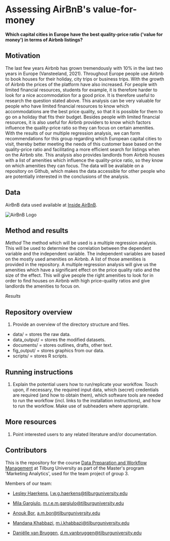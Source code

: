 # Assessing AirBnB's value-for-money

__Which capital cities in Europe have the best quality-price ratio ('value for money') in terms of Airbnb listings?__

## Motivation
The last few years Airbnb has grown tremendously with 10% in the last two years in Europe (Vansteeland, 2021). Throughout Europe people use Airbnb to book houses for their holiday, city trips or business trips. With the growth of Airbnb the prices of the platform have also increased. For people with limited financial resources, students for example, it is therefore harder to look for a nice accommodation for a good price. It is therefore useful to research the question stated above. This analysis can be very valuable for people who have limited financial resources to know which accommodations are the best price quality, so that it is possible for them to go on a holiday that fits their budget. Besides people with limited financial resources, it is also useful for Airbnb providers to know which factors influence the quality-price ratio so they can focus on certain amenities. With the results of our multiple regression analysis, we can form recommendations for this group regarding which European capital cities to visit, thereby better meeting the needs of this customer base based on the quality-price ratio and facilitating a more efficient search for listings when on the Airbnb site. This analysis also provides landlords from Airbnb houses with a list of amenities which influence the quality-price ratio, so they know on which amenities they can focus. The data will be available on a repository on Github, which makes the data accessible for other people who are potentially interested in the conclusions of the analysis. 


## Data

AirBnB data used available at [Inside AirBnB](http://insideairbnb.com/get-the-data.html).

![AirBnB Logo](https://upload.wikimedia.org/wikipedia/commons/thumb/6/69/Airbnb_Logo_Bélo.svg/2560px-Airbnb_Logo_Bélo.svg.png)

## Method and results

*Method*
The method which will be used is a multiple regression analysis. This will be used to determine the correlation between the dependent variable and the independent variable. The independent variables are based on the mostly used amenities on Airbnb. A list of those amenities is provided in the repository. A multiple regression analysis will give us the amenities which have a significant effect on the price quality ratio and the size of the effect. This will give people the right amenities to look for in order to find houses on Airbnb with high price-quality ratios and give landlords the amenities to focus on. 

*Results*


## Repository overview

1. Provide an overview of the directory structure and files. 
* data/ = stores the raw data. 
* data_output/ = stores the modified datasets. 
* documents/ = stores outlines, drafts, other text.
* fig_output/ = stores graphics from our data. 
* scripts/ = stores R scripts. 

## Running instructions

1. Explain the potential users how to run/replicate your worklfow. Touch upon, if necessary, the required input data, which (secret) credentials are required (and how to obtain them), which software tools are needed to run the workflow (incl. links to the installation instructions), and how to run the workflow. Make use of subheaders where appropriate. 

## More resources

1. Point interested users to any related literature and/or documentation. 

## Contributors

This is the repository for the course [Data Preparation and Workflow Management](https://dprep.hannesdatta.com) at Tilburg University as part of the Master's program 'Marketing Analytics', used for the team project of group 3. 

Members of our team: 

* [Lesley Haerkens](https://github.com/lesleyhaerkens), l.w.g.haerkens@tilburguniversity.edu

* [Mila Gargiulo](https://github.com/MilaGargiulo), m.r.e.m.gargiulo@tilburguniversity.edu

* [Anouk Bor](https://github.com/AnoukBor), a.m.bor@tilburguniversity.edu

* [Mandana Khabbazi](https://github.com/Mandanakhabbazi), m.i.khabbazi@tilburguniversity.edu

* [Daniëlle van Bruggen](https://github.com/daniellevb00), d.m.vanbruggen@tilburguniversity.edu

